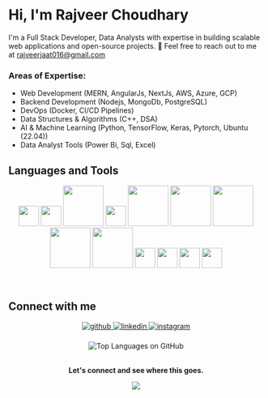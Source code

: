 # **Hi, I'm Rajveer Choudhary**  
I'm a Full Stack Developer, Data Analysts with expertise in building scalable web applications and open-source projects. 📧 Feel free to reach out to me at rajveerjaat016@gmail.com   

### Areas of Expertise: 
- Web Development (MERN, AngularJs, NextJs, AWS, Azure, GCP)
- Backend Development (Nodejs, MongoDb, PostgreSQL)
- DevOps (Docker, CI/CD Pipelines)
- Data Structures & Algorithms (C++, DSA)
- AI & Machine Learning (Python, TensorFlow, Keras, Pytorch, Ubuntu (22.04))
- Data Analyst Tools (Power Bi, Sql, Excel)




 
## Languages and Tools

<p align="center">
  <img src="https://profilinator.rishav.dev/skills-assets/angularjs-original.svg" width="40" />
  <img src="https://profilinator.rishav.dev/skills-assets/redux-original.svg" width="40" />
  <img src="https://profilinator.rishav.dev/skills-assets/amazonwebservices-original-wordmark.svg" width="80" />
  <img src="https://profilinator.rishav.dev/skills-assets/linux-original.svg" width="40" />
  <img src="https://profilinator.rishav.dev/skills-assets/mongodb-original-wordmark.svg" width="80" />
  <img src="https://profilinator.rishav.dev/skills-assets/mysql-original-wordmark.svg" width="80" />
  <img src="https://profilinator.rishav.dev/skills-assets/docker-original-wordmark.svg" width="80" />
  <img src="https://profilinator.rishav.dev/skills-assets/react-original-wordmark.svg" width="80" />
  <img src="https://profilinator.rishav.dev/skills-assets/postgresql-original-wordmark.svg" width="80" />
  <img src="https://profilinator.rishav.dev/skills-assets/python-original.svg" width="40" />
  <img src="https://profilinator.rishav.dev/skills-assets/tensorflow-icon.svg" width="40" />
  <img src="https://profilinator.rishav.dev/skills-assets/nextjs.png" width="40" />
  <img src="https://profilinator.rishav.dev/skills-assets/tailwindcss.svg" width="40" />
</p>



<br/>  


## Connect with me  
<div align="center">
  <a href="https://github.com/rajveerj016" target="_blank">
    <img src="https://img.shields.io/badge/github-%2324292e.svg?&style=for-the-badge&logo=github&logoColor=white" alt="github" style="margin-bottom: 5px;" />
  </a>
  <a href="https://www.linkedin.com/in/rajveer-choudhary-b72982368/" target="_blank">
    <img src="https://img.shields.io/badge/linkedin-%230077B5.svg?&style=for-the-badge&logo=linkedin&logoColor=white" alt="linkedin" style="margin-bottom: 5px;" />
  </a>
  <a href="" target="_blank">
    <img src="https://img.shields.io/badge/instagram-%23E4405F.svg?&style=for-the-badge&logo=instagram&logoColor=white" alt="instagram" style="margin-bottom: 5px;" />
  </a>  
</div>
  
  

<br/>  

<div align="center">
  <img src="https://github-readme-stats.vercel.app/api/top-langs/?username=nikhil2819&hide_border=true&layout=compact" alt="Top Languages on GitHub">
</div>

<br/>  

**<div align="center">Let's connect and see where this goes.</div>**  
  
<div align="center">
  <img src="https://komarev.com/ghpvc/?username=rajveerj016&style=flat-square" align="center" />
</div>

<br />
